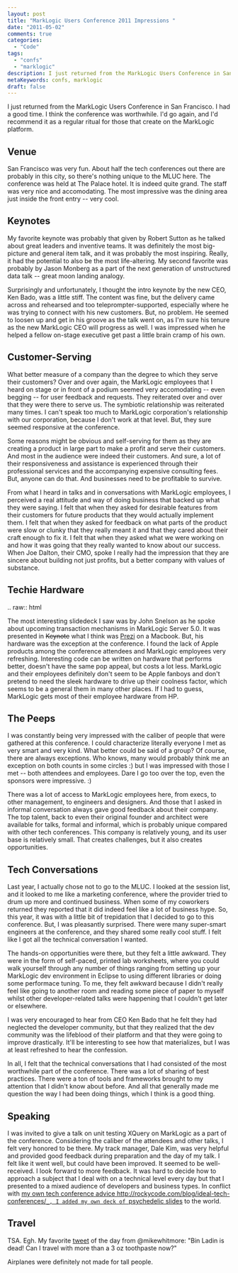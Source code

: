 ```yaml
---
layout: post
title: "MarkLogic Users Conference 2011 Impressions "
date: "2011-05-02"
comments: true
categories:
  - "Code"
tags:
  - "confs"
  - "marklogic"
description: I just returned from the MarkLogic Users Conference in San Francisco.  I had a good time.  I think the conference was worthwhile.  I'd go again, and I'd rec
metaKeywords: confs, marklogic
draft: false
---
```


I just returned from the MarkLogic Users Conference in San Francisco.  I had a good time.  I think the conference was worthwhile.  I'd go again, and I'd recommend it as a regular ritual for those that create on the MarkLogic platform.

<!--more-->

Venue
-----

San Francisco was very fun.  About half the tech conferences out there are probably in this city, so there's nothing unique to the MLUC here.  The conference was held at The Palace hotel.  It is indeed quite grand.  The staff was very nice and accomodating.  The most impressive was the dining area just inside the front entry -- very cool.

Keynotes
--------

My favorite keynote was probably that given by Robert Sutton as he talked about great leaders and inventive teams.  It was definitely the most big-picture and general item talk, and it was probably the most inspiring.  Really, it had the potential to also be the most life-altering.  My second favorite was probably by Jason Monberg as a part of the next generation of unstructured data talk -- great moon landing analogy.

Surprisingly and unfortunately, I thought the intro keynote by the new CEO, Ken Bado, was a little stiff.  The content was fine, but the delivery came across and rehearsed and too teleprompter-supported, especially where he was trying to connect with his new customers.  But, no problem.  He seemed to loosen up and get in his groove as the talk went on, as I'm sure his tenure as the new MarkLogic CEO will progress as well.  I was impressed when he helped a fellow on-stage executive get past a little brain cramp of his own.

Customer-Serving
----------------

What better measure of a company than the degree to which they serve their customers?  Over and over again, the MarkLogic employees that I heard on stage or in front of a podium seemed very accomodating -- even begging -- for user feedback and requests.  They reiterated over and over that they were there to serve us.  The symbiotic relationship was reiterated many times.  I can't speak too much to MarkLogic corporation's relationship with our corporation, because I don't work at that level.  But, they sure seemed responsive at the conference.  

Some reasons might be obvious and self-serving for them as they are creating a product in large part to make a profit and serve their customers.  And most in the audience were indeed their customers.  And sure, a lot of their responsiveness and assistance is experienced through their professional services and the accompanying expensive consulting fees.  But, anyone can do that.  And businesses need to be profitable to survive.

From what I heard in talks and in conversations with MarkLogic employees, I perceived a real attitude and way of doing business that backed up what they were saying.  I felt that when they asked for desirable features from their customers for future products that they would actually implement them.  I felt that when they asked for feedback on what parts of the product were slow or clunky that they really meant it and that they cared about their craft enough to fix it.  I felt that when they asked what we were working on and how it was going that they really wanted to know about our success.  When Joe Dalton, their CMO, spoke I really had the impression that they are sincere about building not just profits, but a better company with values of substance.

Techie Hardware
---------------

.. raw:: html

  The most interesting slidedeck I saw was by John Snelson as he spoke about upcoming transaction mechanisms in MarkLogic Server 5.0.  It was presented in <s>Keynote</s> what I think was <a href="http://prezi.com/">Prezi</a> on a Macbook.  But, his hardware was the exception at the conference.  I found the lack of Apple products among the conference attendees and MarkLogic employees very refreshing.  Interesting code can be written on hardware that performs better, doesn't have the same pop appeal, but costs a lot less.  MarkLogic and their employees definitely don't seem to be Apple fanboys and don't pretend to need the sleek hardware to drive up their coolness factor, which seems to be a general them in many other places.  If I had to guess, MarkLogic gets most of their employee hardware from HP.

The Peeps
---------

I was constantly being very impressed with the caliber of people that were gathered at this conference.  I could characterize literally everyone I met as very smart and very kind.  What better could be said of a group?  Of course, there are always exceptions.  Who knows, many would probably think me an exception on both counts in some circles :) but I was impressed with those I met -- both attendees and employees.  Dare I go too over the top, even the sponsors were impressive. :)

There was a lot of access to MarkLogic employees here, from execs, to other management, to engineers and designers.  And those that I asked in informal conversation always gave good feedback about their company.  The top talent, back to even their original founder and architect were available for talks, formal and informal, which is probably unique compared with other tech conferences.  This company is relatively young, and its user base is relatively small.  That creates challenges, but it also creates opportunities.

Tech Conversations
------------------

Last year, I actually chose not to go to the MLUC.  I looked at the session list, and it looked to me like a marketing conference, where the provider tried to drum up more and continued business.  When some of my coworkers returned they reported that it did indeed feel like a lot of business hype.  So, this year, it was with a little bit of trepidation that I decided to go to this conference.  But, I was pleasantly surprised.  There were many super-smart engineers at the conference, and they shared some really cool stuff.  I felt like I got all the technical conversation I wanted.  

The hands-on opportunities were there, but they felt a little awkward.  They were in the form of self-paced, printed lab worksheets, where you could walk yourself through any number of things ranging from setting up your MarkLogic dev environment in Eclipse to using different libraries or doing some performace tuning.  To me, they felt awkward because I didn't really feel like going to another room and reading some piece of paper to myself whilst other developer-related talks were happening that I couldn't get later or elsewhere.

I was very encouraged to hear from CEO Ken Bado that he felt they had neglected the developer community, but that they realized that the dev community was the lifeblood of their platform and that they were going to improve drastically.  It'll be interesting to see how that materializes, but I was at least refreshed to hear the confession.

In all, I felt that the technical conversations that I had consisted of the most worthwhile part of the conference.  There was a lot of sharing of best practices.  There were a ton of tools and frameworks brought to my attention that I didn't know about before.  And all that generally made me question the way I had been doing things, which I think is a good thing.

Speaking
--------

I was invited to give a talk on unit testing XQuery on MarkLogic as a part of the conference.  Considering the caliber of the attendees and other talks, I felt very honored to be there.  My track manager, Dale Kim, was very helpful and provided good feedback during preparation and the day of my talk.  I felt like it went well, but could have been improved.  It seemed to be well-received.  I look forward to more feedback.  It was hard to decide how to approach a subject that I deal with on a technical level every day but that I presented to a mixed audience of developers and business types.  In conflict with [my own tech conference advice <http://rockycode.com/blog/ideal-tech-conferences/>`_, I added my own deck of `psychedelic slides](http://rockycode.com/blog/unit-testing-xquery-marklogic/) to the world.

Travel
------

TSA.  Egh.  My favorite [tweet](http://twitter.com/#!/flyingtweets/status/64994809328308225) of the day from @mikewhitmore: "Bin Ladin is dead! Can I travel with more than a 3 oz toothpaste now?" 

Airplanes were definitely not made for tall people.


  
